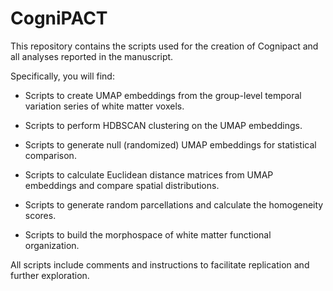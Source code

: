 # CogniPACT

This repository contains the scripts used for the creation of Cognipact and all analyses reported in the manuscript. 

Specifically, you will find:

- Scripts to create UMAP embeddings from the group-level temporal variation series of white matter voxels.

- Scripts to perform HDBSCAN clustering on the UMAP embeddings.

- Scripts to generate null (randomized) UMAP embeddings for statistical comparison.

- Scripts to calculate Euclidean distance matrices from UMAP embeddings and compare spatial distributions.

- Scripts to generate random parcellations and calculate the homogeneity scores.

- Scripts to build the morphospace of white matter functional organization.

All scripts include comments and instructions to facilitate replication and further exploration.
